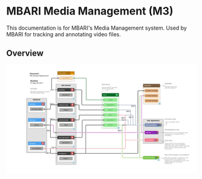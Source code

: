 # MBARI Media Management (M3)

This documentation is for MBARI's Media Management system. Used by MBARI for tracking and annotating video files.

## Overview

[![Overview Diagram](assets/images/M3SimpleDeployment.jpg)](files/M3SimpleDeployment.pdf)

